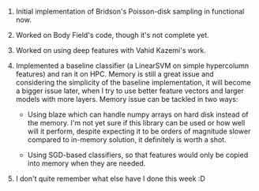 1. Initial implementation of Bridson's Poisson-disk sampling in functional now.

2. Worked on Body Field's code, though it's not complete yet.

3. Worked on using deep features with Vahid Kazemi's work.

4. Implemented a baseline classifier (a LinearSVM on simple hypercolumn features) and ran it on HPC. Memory is still a great issue and considering the simplicity of the baseline implementation, it will become a bigger issue later, when I try to use better feature vectors and larger models with more layers. Memory issue can be tackled in two ways:
	
	* Using blaze which can handle numpy arrays on hard disk instead of the memory. I'm not yet sure if this library can be used or how well will it perform, despite expecting it to be orders of magnitude slower compared to in-memory solution, it definitely is worth a shot.
	
	* Using SGD-based classifiers, so that features would only be copied into memory when they are needed.
	
5. I don't quite remember what else have I done this week :D
